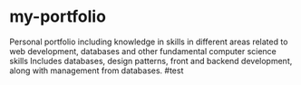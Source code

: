 # my-portfolio
Personal portfolio including knowledge in skills in different areas related to web development, databases and other fundamental computer science skills
Includes databases, design patterns, front and backend development, along with management from databases.
#test
